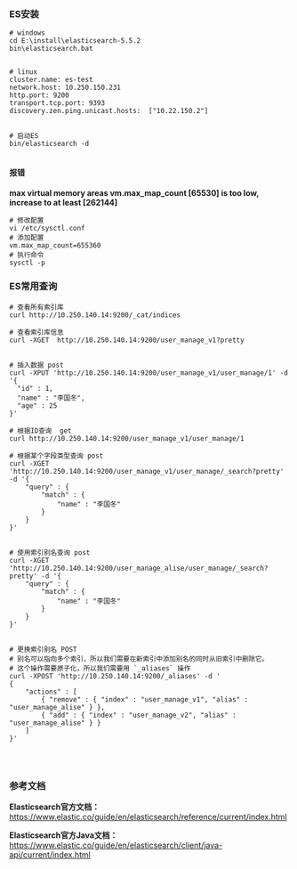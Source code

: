 

### ES安装
```shell
# windows
cd E:\install\elasticsearch-5.5.2
bin\elasticsearch.bat


# linux
cluster.name: es-test
network.host: 10.250.150.231
http.port: 9200
transport.tcp.port: 9393
discovery.zen.ping.unicast.hosts:  ["10.22.150.2"]


# 启动ES
bin/elasticsearch -d


```



#### 报错

**max virtual memory areas vm.max_map_count [65530] is too low, increase to at least [262144]**

```shell
# 修改配置
vi /etc/sysctl.conf 
# 添加配置
vm.max_map_count=655360
# 执行命令
sysctl -p
```





### ES常用查询



```shell
# 查看所有索引库
curl http://10.250.140.14:9200/_cat/indices

# 查看索引库信息
curl -XGET  http://10.250.140.14:9200/user_manage_v1?pretty


# 插入数据 post
curl -XPUT 'http://10.250.140.14:9200/user_manage_v1/user_manage/1' -d '{
  "id" : 1,
  "name" : "李国冬",
  "age" : 25
}'

# 根据ID查询  get
curl http://10.250.140.14:9200/user_manage_v1/user_manage/1

# 根据某个字段类型查询 post
curl -XGET 'http://10.250.140.14:9200/user_manage_v1/user_manage/_search?pretty' -d '{
    "query" : {
        "match" : {
            "name" : "李国冬"
        }
    }
}'


# 使用索引别名查询 post
curl -XGET 'http://10.250.140.14:9200/user_manage_alise/user_manage/_search?pretty' -d '{
    "query" : {
        "match" : {
            "name" : "李国冬"
        }
    }
}'


# 更换索引别名 POST 
# 别名可以指向多个索引，所以我们需要在新索引中添加别名的同时从旧索引中删除它。
# 这个操作需要原子化，所以我们需要用 `_aliases` 操作
curl -XPOST 'http://10.250.140.14:9200/_aliases' -d '
{
    "actions" : [
        { "remove" : { "index" : "user_manage_v1", "alias" : "user_manage_alise" } },
        { "add" : { "index" : "user_manage_v2", "alias" : "user_manage_alise" } }
    ]
}'




```



### 参考文档

**Elasticsearch官方文档：**<https://www.elastic.co/guide/en/elasticsearch/reference/current/index.html>

**Elasticsearch官方Java文档：**<https://www.elastic.co/guide/en/elasticsearch/client/java-api/current/index.html>